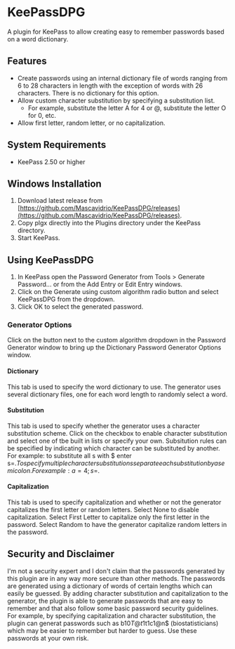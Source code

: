# KeePassDPG
A plugin for KeePass to allow creating easy to remember passwords based on a word dictionary.

## Features
 * Create passwords using an internal dictionary file of words ranging from 6 to 28 characters in length with the exception of words with 26 characters. There is no dictionary for this option.
 * Allow custom character substitution by specifying a substitution list.
     * For example, substitute the letter A for 4 or @, substitute the letter O for 0, etc.
 * Allow first letter, random letter, or no capitalization.

## System Requirements
 * KeePass 2.50 or higher

## Windows Installation
 1. Download latest release from [https://github.com/Mascavidrio/KeePassDPG/releases](https://github.com/Mascavidrio/KeePassDPG/releases).
 2. Copy plgx directly into the Plugins directory under the KeePass directory.
 3. Start KeePass.

## Using KeePassDPG
 1. In KeePass open the Password Generator from Tools > Generate Password... or from the Add Entry or Edit Entry windows.
 2. Click on the Generate using custom algorithm radio button and select KeePassDPG from the dropdown.
 3. Click OK to select the generated password.

### Generator Options

Click on the button next to the custom algorithm dropdown in the Password Generator window to bring up the Dictionary Password Generator Options window.

#### Dictionary

This tab is used to specify the word dictionary to use. The generator uses several dictionary files, one for each word length to randomly select a word.

#### Substitution

This tab is used to specify whether the generator uses a character substitution scheme. Click on the checkbox to enable character substitution and select one of tbe built in lists or specify your own. Subsitution rules can be specified by indicating which character can be substituted by another. For example: to substitute all s with $ enter s=$. To specify multiple character substitutions separate each substitution by a semicolon. For example: a=4;s=$.

#### Capitalization

This tab is used to specify capitalization and whether or not the generator capitalizes the first letter or random letters. Select None to disable capitalization. Select First Letter to capitalize only the first letter in the password. Select Random to have the generator capitalize random letters in the password.

## Security and Disclaimer

I'm not a security expert and I don't claim that the passwords generated by this plugin are in any way more secure than other methods. The passwords are generated using a dictionary of words of certain lengths which can easily be guessed. By adding character substitution and capitalization to the generator, the plugin is able to generate passwords that are easy to remember and that also follow some basic password security guidelines. For example, by specifying capitalization and character substitution, the plugin can generat passwords such as b10$T@t1$t1c1@n$ (biostatisticians) which may be easier to remember but harder to guess. Use these passwords at your own risk.